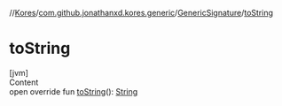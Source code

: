 //[Kores](../../index.md)/[com.github.jonathanxd.kores.generic](../index.md)/[GenericSignature](index.md)/[toString](to-string.md)



# toString  
[jvm]  
Content  
open override fun [toString](to-string.md)(): [String](https://kotlinlang.org/api/latest/jvm/stdlib/kotlin/-string/index.html)  



